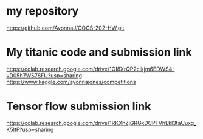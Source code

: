 # my repository
https://github.com/AyonnaJ/COGS-202-HW.git

# My titanic code and submission link
https://colab.research.google.com/drive/1OI8XrQP2cikjm6EDWS4-vD05h7WS78FU?usp=sharing
https://www.kaggle.com/ayonnajones/competitions

# Tensor flow submission link
https://colab.research.google.com/drive/1RKXhZjGRGxDCPFVhEkl3taUuxq_K5ItF?usp=sharing

